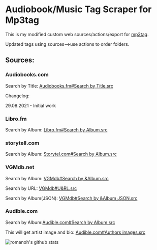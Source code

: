 # Audiobook/Music Tag Scraper for Mp3tag

This is my modified custom web sources/actions/export for [mp3tag](https://www.mp3tag.de/en/).

Updated tags using sources-->use actions to order folders.

## Sources:
### Audiobooks.com
Search by Title: [Audiobooks.fm#Search by Title.src](https://github.com/romanoh/Mp3tag-Repository/blob/master/data/sources/Audiobooks.com%23Search%20by%20Title.src)

Changelog:

29.08.2021 - Initial work


### Libro.fm
Search by Album: [Libro.fm#Search by Album.src](https://github.com/romanoh/Mp3tag-Repository/blob/master/data/sources/Libro.fm%23Search%20by%20Album.src)

### storytell.com
Search by Album: [Storytel.com#Search by Album.src](https://github.com/romanoh/Mp3tag-Repository/blob/master/data/sources/Storytel.com%23Search%20by%20Album.src)

### VGMdb.net
Search by Album: [VGMdb#Search by &Album.src](https://github.com/romanoh/Mp3tag-Repository/blob/master/data/sources/VGMdb%23Search%20by%20%26Album.src)

Search by URL: [VGMdb#U&RL.src](https://github.com/romanoh/Mp3tag-Repository/blob/master/data/sources/VGMdb%23U%26RL.src)

Search by Album(JSON): [VGMdb#Search by &Album JSON.src](https://github.com/romanoh/Mp3tag-Repository/blob/master/data/sources/VGMdb%23Search%20by%20%26Album%20JSON.src)


### Audible.com
Search by Album:[Audible.com#Search by Album.src](https://github.com/romanoh/Mp3tag-Repository/blob/master/data/sources/Audible.com%23Search%20by%20Album.src)

This will get artist image and bio: [Audible.com#Authors images.src](https://github.com/romanoh/Mp3tag-Repository/blob/master/data/sources/Audible.com%23Authors%20images.src)


![romanoh's github stats](https://github-readme-stats.vercel.app/api?username=romanoh&show_icons=true)



